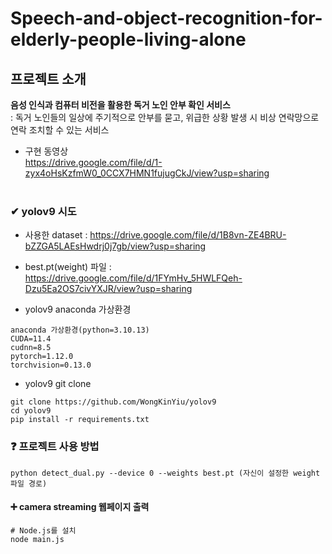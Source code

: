 # Speech-and-object-recognition-for-elderly-people-living-alone

## 프로젝트 소개
**음성 인식과 컴퓨터 비전을 활용한 독거 노인 안부 확인 서비스**</br>
:  독거 노인들의 일상에 주기적으로 안부를 묻고, 위급한 상황 발생 시 비상 연락망으로 연락 조치할 수 있는 서비스</br>

+ 구현 동영상 </br>
https://drive.google.com/file/d/1-zyx4oHsKzfmW0_0CCX7HMN1fujugCkJ/view?usp=sharing
</br></br>

### ✔ yolov9 시도
+ 사용한 dataset : https://drive.google.com/file/d/1B8vn-ZE4BRU-bZZGA5LAEsHwdrj0j7gb/view?usp=sharing <br/> 
+ best.pt(weight) 파일 : https://drive.google.com/file/d/1FYmHv_5HWLFQeh-Dzu5Ea2OS7civYXJR/view?usp=sharing


+ yolov9 anaconda 가상환경
```
anaconda 가상환경(python=3.10.13)
CUDA=11.4
cudnn=8.5
pytorch=1.12.0
torchvision=0.13.0
```
+ yolov9 git clone
```
git clone https://github.com/WongKinYiu/yolov9
cd yolov9
pip install -r requirements.txt
```


### ❓ 프로젝트 사용 방법
```
python detect_dual.py --device 0 --weights best.pt (자신이 설정한 weight파일 경로)
```

#### ➕ camera streaming 웹페이지 출력
```
# Node.js를 설치
node main.js
```



